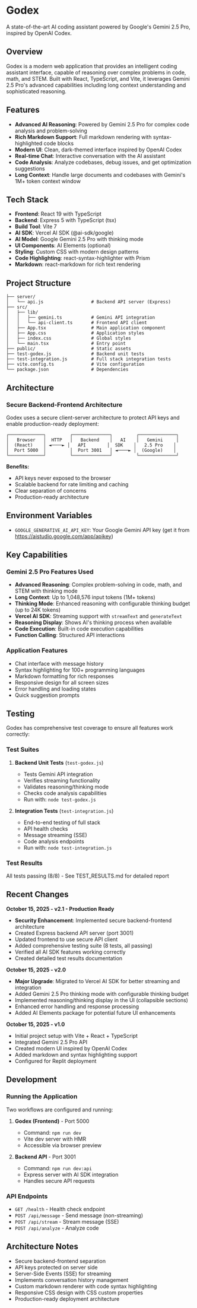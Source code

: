 # Godex

A state-of-the-art AI coding assistant powered by Google's Gemini 2.5 Pro, inspired by OpenAI Codex.

## Overview

Godex is a modern web application that provides an intelligent coding assistant interface, capable of reasoning over complex problems in code, math, and STEM. Built with React, TypeScript, and Vite, it leverages Gemini 2.5 Pro's advanced capabilities including long context understanding and sophisticated reasoning.

## Features

- **Advanced AI Reasoning**: Powered by Gemini 2.5 Pro for complex code analysis and problem-solving
- **Rich Markdown Support**: Full markdown rendering with syntax-highlighted code blocks
- **Modern UI**: Clean, dark-themed interface inspired by OpenAI Codex
- **Real-time Chat**: Interactive conversation with the AI assistant
- **Code Analysis**: Analyze codebases, debug issues, and get optimization suggestions
- **Long Context**: Handle large documents and codebases with Gemini's 1M+ token context window

## Tech Stack

- **Frontend**: React 19 with TypeScript
- **Backend**: Express 5 with TypeScript (tsx)
- **Build Tool**: Vite 7
- **AI SDK**: Vercel AI SDK (@ai-sdk/google)
- **AI Model**: Google Gemini 2.5 Pro with thinking mode
- **UI Components**: AI Elements (optional)
- **Styling**: Custom CSS with modern design patterns
- **Code Highlighting**: react-syntax-highlighter with Prism
- **Markdown**: react-markdown for rich text rendering

## Project Structure

```
├── server/
│   └── api.js                  # Backend API server (Express)
├── src/
│   ├── lib/
│   │   ├── gemini.ts           # Gemini API integration
│   │   └── api-client.ts       # Frontend API client
│   ├── App.tsx                 # Main application component
│   ├── App.css                 # Application styles
│   ├── index.css               # Global styles
│   └── main.tsx                # Entry point
├── public/                     # Static assets
├── test-godex.js               # Backend unit tests
├── test-integration.js         # Full stack integration tests
├── vite.config.ts              # Vite configuration
└── package.json                # Dependencies
```

## Architecture

### Secure Backend-Frontend Architecture

Godex uses a secure client-server architecture to protect API keys and enable production-ready deployment:

```
┌─────────────┐         ┌──────────────┐         ┌──────────────┐
│   Browser   │  HTTP   │   Backend    │   AI    │   Gemini     │
│  (React)    │ ◄────► │   API        │  SDK    │   2.5 Pro    │
│  Port 5000  │         │  Port 3001   │ ◄────► │  (Google)    │
└─────────────┘         └──────────────┘         └──────────────┘
```

**Benefits:**
- API keys never exposed to the browser
- Scalable backend for rate limiting and caching
- Clear separation of concerns
- Production-ready architecture

## Environment Variables

- `GOOGLE_GENERATIVE_AI_API_KEY`: Your Google Gemini API key (get it from https://aistudio.google.com/app/apikey)

## Key Capabilities

### Gemini 2.5 Pro Features Used
- **Advanced Reasoning**: Complex problem-solving in code, math, and STEM with thinking mode
- **Long Context**: Up to 1,048,576 input tokens (1M+ tokens)
- **Thinking Mode**: Enhanced reasoning with configurable thinking budget (up to 24K tokens)
- **Vercel AI SDK**: Streaming support with `streamText` and `generateText`
- **Reasoning Display**: Shows AI's thinking process when available
- **Code Execution**: Built-in code execution capabilities
- **Function Calling**: Structured API interactions

### Application Features
- Chat interface with message history
- Syntax highlighting for 100+ programming languages
- Markdown formatting for rich responses
- Responsive design for all screen sizes
- Error handling and loading states
- Quick suggestion prompts

## Testing

Godex has comprehensive test coverage to ensure all features work correctly:

### Test Suites

1. **Backend Unit Tests** (`test-godex.js`)
   - Tests Gemini API integration
   - Verifies streaming functionality
   - Validates reasoning/thinking mode
   - Checks code analysis capabilities
   - Run with: `node test-godex.js`

2. **Integration Tests** (`test-integration.js`)
   - End-to-end testing of full stack
   - API health checks
   - Message streaming (SSE)
   - Code analysis endpoints
   - Run with: `node test-integration.js`

### Test Results
All tests passing (8/8) - See TEST_RESULTS.md for detailed report

## Recent Changes

**October 15, 2025 - v2.1 - Production Ready**
- **Security Enhancement**: Implemented secure backend-frontend architecture
- Created Express backend API server (port 3001)
- Updated frontend to use secure API client
- Added comprehensive testing suite (8 tests, all passing)
- Verified all AI SDK features working correctly
- Created detailed test results documentation

**October 15, 2025 - v2.0**
- **Major Upgrade**: Migrated to Vercel AI SDK for better streaming and integration
- Added Gemini 2.5 Pro thinking mode with configurable thinking budget
- Implemented reasoning/thinking display in the UI (collapsible sections)
- Enhanced error handling and response processing
- Added AI Elements package for potential future UI enhancements

**October 15, 2025 - v1.0**
- Initial project setup with Vite + React + TypeScript
- Integrated Gemini 2.5 Pro API
- Created modern UI inspired by OpenAI Codex
- Added markdown and syntax highlighting support
- Configured for Replit deployment

## Development

### Running the Application

Two workflows are configured and running:

1. **Godex (Frontend)** - Port 5000
   - Command: `npm run dev`
   - Vite dev server with HMR
   - Accessible via browser preview

2. **Backend API** - Port 3001
   - Command: `npm run dev:api`
   - Express server with AI SDK integration
   - Handles secure API requests

### API Endpoints

- `GET /health` - Health check endpoint
- `POST /api/message` - Send message (non-streaming)
- `POST /api/stream` - Stream message (SSE)
- `POST /api/analyze` - Analyze code

## Architecture Notes

- Secure backend-frontend separation
- API keys protected on server side
- Server-Side Events (SSE) for streaming
- Implements conversation history management
- Custom markdown renderer with code syntax highlighting
- Responsive CSS design with CSS custom properties
- Production-ready deployment architecture
